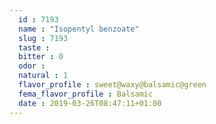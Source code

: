 ```yaml
---
  id : 7193
  name : "Isopentyl benzoate"
  slug : 7193
  taste : 
  bitter : 0
  odor : 
  natural : 1
  flavor_profile : sweet@waxy@balsamic@green
  fema_flavor_profile : Balsamic
  date : 2019-03-26T08:47:11+01:00
---
```



